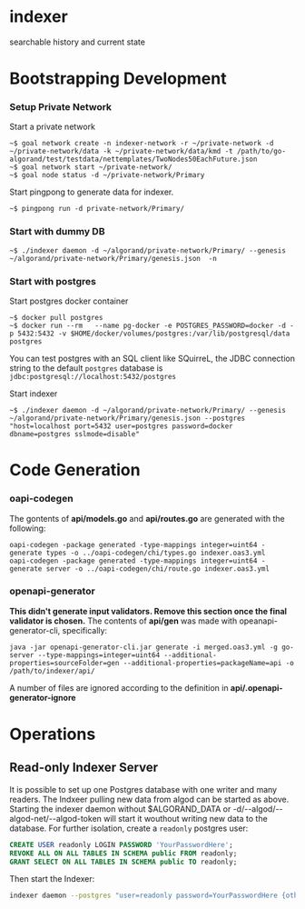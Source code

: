 # indexer
searchable history and current state

# Bootstrapping Development 

### Setup Private Network
Start a private network
```
~$ goal network create -n indexer-network -r ~/private-network -d ~/private-network/data -k ~/private-network/data/kmd -t /path/to/go-algorand/test/testdata/nettemplates/TwoNodes50EachFuture.json
~$ goal network start ~/private-network/
~$ goal node status -d ~/private-network/Primary
```

Start pingpong to generate data for indexer.
```
~$ pingpong run -d private-network/Primary/
```

### Start with dummy DB
```
~$ ./indexer daemon -d ~/algorand/private-network/Primary/ --genesis ~/algorand/private-network/Primary/genesis.json  -n
```

### Start with postgres
Start postgres docker container
```
~$ docker pull postgres
~$ docker run --rm   --name pg-docker -e POSTGRES_PASSWORD=docker -d -p 5432:5432 -v $HOME/docker/volumes/postgres:/var/lib/postgresql/data  postgres
```

You can test postgres with an SQL client like SQuirreL, the JDBC connection string to the default `postgres` database is `jdbc:postgresql://localhost:5432/postgres`

Start indexer
```
~$ ./indexer daemon -d ~/algorand/private-network/Primary/ --genesis ~/algorand/private-network/Primary/genesis.json --postgres "host=localhost port=5432 user=postgres password=docker dbname=postgres sslmode=disable"
```

# Code Generation

### oapi-codegen
The gontents of **api/models.go** and **api/routes.go** are generated with the following:
```
oapi-codegen -package generated -type-mappings integer=uint64 -generate types -o ../oapi-codegen/chi/types.go indexer.oas3.yml
oapi-codegen -package generated -type-mappings integer=uint64 -generate server -o ../oapi-codegen/chi/route.go indexer.oas3.yml
```

### openapi-generator
**This didn't generate input validators. Remove this section once the final validator is chosen.**
The contents of **api/gen** was made with opeanapi-generator-cli, specifically:
```
java -jar openapi-generator-cli.jar generate -i merged.oas3.yml -g go-server --type-mappings=integer=uint64 --additional-properties=sourceFolder=gen --additional-properties=packageName=api -o /path/to/indexer/api/
```

A number of files are ignored according to the definition in **api/.openapi-generator-ignore**


# Operations

## Read-only Indexer Server

It is possible to set up one Postgres database with one writer and many readers. The Indxeer pulling new data from algod can be started as above. Starting the indexer daemon without $ALGORAND_DATA or -d/--algod/--algod-net/--algod-token will start it wouthout writing new data to the database. For further isolation, create a `readonly` postgres user:

```sql
CREATE USER readonly LOGIN PASSWORD 'YourPasswordHere';
REVOKE ALL ON ALL TABLES IN SCHEMA public FROM readonly;
GRANT SELECT ON ALL TABLES IN SCHEMA public TO readonly;
```

Then start the Indexer:

```bash
indexer daemon --postgres "user=readonly password=YourPasswordHere {other connection options for your database}"
```